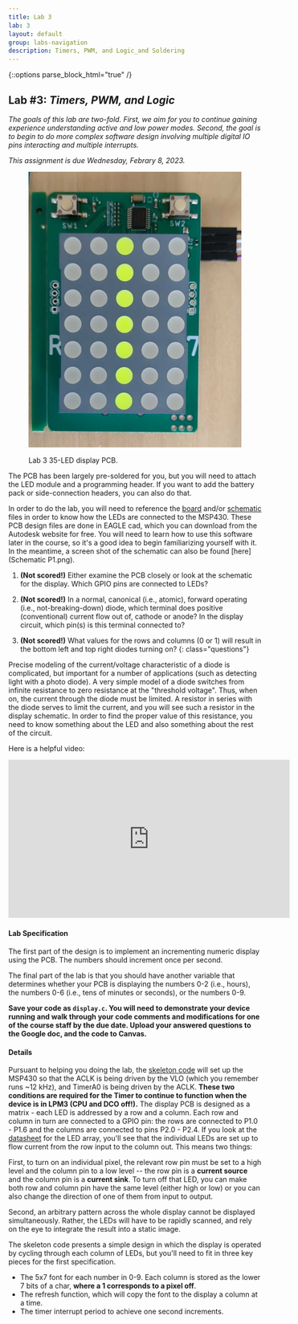 ```yaml
---
title: Lab 3
lab: 3
layout: default
group: labs-navigation
description: Timers, PWM, and Logic_and Soldering
---
```


{::options parse_block_html="true" /}


## Lab #3: _Timers, PWM, and Logic_

_The goals of this lab are two-fold. First, we aim for you to continue gaining experience
understanding active and low power modes. Second, the goal is to begin to do more complex software design
involving multiple digital IO pins interacting and multiple interrupts._

_This assignment is due Wednesday, Febrary 8, 2023._

<div class="row">
<div class="col-md-3 col-sm-6 col-xs-6">
<figure class="figure">
<a href="Display.jpg"> <img src="Display.jpg" class="figure-img img-fluid rounded" alt="Display PCB"></a>

<figcaption class="figure-caption"><p>Lab 3 35-LED display PCB.</p></figcaption>

</figure>
</div>
<div class="col-md-9 col-sm-12 col-xs-12">
The PCB has been largely pre-soldered for you, but you will need to attach the LED module and a programming header. 
If you want to add the battery pack or side-connection headers, you can also do that. 

In order to do the lab, you will need to reference the [board](Display-2023.brd) and/or [schematic](Display-2023.sch)
files in order to know how the LEDs are connected to the MSP430. These PCB design files are done in
EAGLE cad, which you can download from the Autodesk website for free. You will need to learn how to
use this software later in the course, so it's a good idea to begin familiarizing yourself with it.
In the meantime, a screen shot of the schematic can also be found [here](Schematic P1.png).

1. **(Not scored!)** Either examine the PCB closely or look at the schematic for the display. Which GPIO pins
are connected to LEDs?

2. **(Not scored!)** In a normal, canonical (i.e., atomic), forward operating (i.e., not-breaking-down) diode,
which terminal does positive (conventional) current flow out of, cathode or anode? In the
display circuit, which pin(s) is this terminal connected to?

3. **(Not scored!)** What values for the rows and columns (0 or 1) will result in the bottom left
and top right diodes turning on?
{: class="questions"}

</div>
</div>

Precise modeling of the current/voltage characteristic of a diode is complicated, but
important for a number of applications (such as detecting light with a photo diode). A
very simple model of a diode switches from infinite resistance to zero resistance at the
"threshold voltage". Thus, when on, the current through the diode must be limited. A resistor
in series with the diode serves to limit the current, and you will see such a resistor in the
display schematic. In order to find the proper value of this resistance, you need to know
something about the LED and also something about the rest of the circuit.

<!--
4. **(Not scored!)** Use a multimeter in lab to measure the threshold voltage of the supplied
LEDs.  How does this compare to the "forward voltage" found in the
[datasheet](http://www.digikey.com/product-detail/en/LTST-C150KRKT/160-1405-1-ND/386760). Why
might they be different if they are?

5. **(Not scored!)** Further examining the datasheet, what is the maximum value of forward current that you
should apply? What appears to be the recommended forward current level?

6. **(Not scored!)** Assume that you will be using one a CR2032 battery, which has a nominal voltage of 3V. What
voltage will appear on the output of the LED drive pins when they are on? (You can ignore the
voltage drop through the MSP430!).

7. **(Not Scored!)** Measure the voltage of a new AAA battery - what voltage do you find? After you build the circuit
and program the display, measure again with the device running off 2 AAAs. What value do you find now?

8. **(Not Scored!)** Finally, assume that the threshold voltage of the diode is 2 V, and the MSP430 output pin
voltage is 3 V, and that the desired on current is 5 mA. What value of current-limiting
resistor should you use? What would be the minimum resistance such that the current is less
than the maximum (DC) specified in the data sheet?
{: class="questions" start="4"}

-->

Here is a helpful video:

<iframe width="560" height="315" src="https://www.youtube.com/embed/7B_-qmJLfng"
frameborder="0" allowfullscreen></iframe>


#### Lab Specification

The first part of the design is to implement an incrementing numeric display using the PCB. The
numbers should increment once per second.

<!-- The second part of the lab is to implement a dimming mode. Dimming is implemented using PWM,
with the display switching between off and on rather than just cycling between columns. -->

The final part of the lab is that you should have another variable that determines whether your PCB is
displaying the numbers 0-2 (i.e., hours), the numbers 0-6 (i.e., tens of minutes or seconds), or the
numbers 0-9.

**Save your code as `display.c`. You will need to demonstrate your device running and walk
through your code comments and modifications for one of the course staff by the due date.
Upload your answered questions to the Google doc, and the code to Canvas.**

#### Details

Pursuant to helping you doing the lab, the [skeleton code](lab3_skeleton.c) will set up the MSP430
so that the ACLK is being driven by the VLO (which you remember runs ~12 kHz), and TimerA0 is being
driven by the ACLK. **These two conditions are required for the Timer to continue to function when the
device is in LPM3 (CPU and DCO off!).** The display PCB is designed as a matrix - each LED is
addressed by a row and a column. Each row and column in turn are connected to a GPIO pin: the rows
are connected to P1.0 - P1.6 and the columns are connected to pins P2.0 - P2.4. If you look at the 
[datasheet](TA20-11GWA-30100.pdf) for the LED array, you'll see that the individual LEDs are set up to 
flow current from the row input to the column out. This means two things: 

First, to turn on an 
individual pixel, the relevant row pin must be set to a high level and the column pin to a low level -- 
the row pin is a __current source__ and the column pin is a __current sink__. To turn off that LED, you
can make both row and column pin have the same level (either high or low) or you can also change
the direction of one of them from input to output.

Second, an arbitrary pattern across the whole display cannot be displayed simultaneously. Rather,
the LEDs will have to be rapidly scanned, and rely on the eye to integrate the result into a static image.

The skeleton code presents a simple design in which the display is operated by cycling through each
column of LEDs, but you'll need to fit in three key pieces for the first specification.

  - The 5x7 font for each number in 0-9. Each column is stored as the lower 7 bits of a char, **where a 1 corresponds to a pixel off**.
  - The refresh function, which will copy the font to the display a column at a time.
  - The timer interrupt period to achieve one second increments.

<!-- 
9. (This Question **IS** Scored!) Use the Energy Trace software to measure the power consumption of
the display PCB when it is programmed to light one LED per column. Change the two lines of code that
enter and exit LPM3 to instead enter and exit LPM0. What is the difference in averge current
consumed? What is the primary culprit for the residual current in LPM3? (Why does it still consume
so much current?)

10. (This Question **IS** Scored!) Return the code to go in and out of LPM3. Now change the code
so that each cycle an entire column is lit (commenting line 31 and uncommenting line 30). How much
current is consumed on average now? Change the code so that only 4 LEDs are lit each cycle. Can you
estimate a linear relationship between the number of LEDs used and the current consumption? What is
the slope (in units of mA per LED)? What is the intercept? What is responsible for the intercept?
{: class="questions" start="9"}
-->


